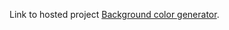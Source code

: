 Link to hosted project [Background color generator](https://background-color-generator.vercel.app/).
